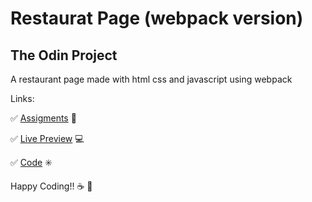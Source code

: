 # Restaurat Page (webpack version)
## The Odin Project
A restaurant page made with html css and javascript using webpack

Links:

:white_check_mark: [Assigments](https://www.theodinproject.com/lessons/node-path-javascript-restaurant-page) :blue_book:

:white_check_mark: [Live Preview](https://carlosfrontend.github.io/restaurant-page-top/) :computer:

:white_check_mark: [Code](https://github.com/carlosfrontend/restaurant-page-top) :eight_spoked_asterisk:

 Happy Coding!! :coffee: :rocket:
